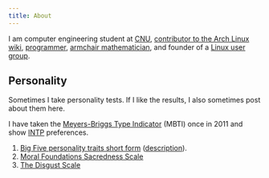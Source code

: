 ```yaml
---
title: About
---
```


I am computer engineering student at 
[CNU](http://www.cnu.edu/pcs/academics/ce.asp),
[contributor to the Arch Linux wiki](https://wiki.archlinux.org/index.php/Special:Contributions/Ndt),
[programmer](https://github.com/nathantypanski),
[armchair mathematician](tex.html),
and founder of a
[Linux user group](http://cnulug.org/).

Personality
----

Sometimes I take personality tests. If I like the results, I also sometimes
post about them here.

I have taken the [Meyers-Briggs Type Indicator](http://en.wikipedia.org/wiki/Myers-Briggs_Type_Indicator) (MBTI) once in 2011 and show [INTP](http://en.wikipedia.org/wiki/INTP) preferences.

1. [Big Five personality traits short form](files/2012-yourmorals/bigfive_process.php.htm)</a> ([description](http://en.wikipedia.org/wiki/Big_Five_personality_traits)).
2. [Moral Foundations Sacredness Scale](files/2012-yourmorals/sacredness_process.php.htm)
3. [The Disgust Scale](files/2013-yourmorals/Disgust_scale.htm)
